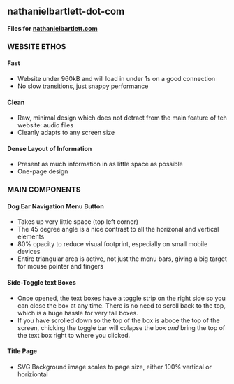 ## nathanielbartlett-dot-com
**Files for [nathanielbartlett.com](http://google.com)**
### WEBSITE ETHOS
#### Fast
* Website under 960kB and will load in under 1s on a good connection
* No slow transitions, just snappy performance
#### Clean
* Raw, minimal design which does not detract from the main feature of teh website: audio files
* Cleanly adapts to any screen size
#### Dense Layout of Information
* Present as much information in as little space as possible
* One-page design
### MAIN COMPONENTS
#### Dog Ear Navigation Menu Button
* Takes up very little space (top left corner)
* The 45 degree angle is a nice contrast to all the horizonal and vertical elements
* 80% opacity to reduce visual footprint, especially on small mobile devices
* Entire triangular area is active, not just the menu bars, giving a big target for mouse pointer and fingers
#### Side-Toggle text Boxes
* Once opened, the text boxes have a toggle strip on the right side so you can close the box at any time. There is no need to scroll back to the top, which is a huge hassle for very tall boxes.
* If you have scrolled down so the top of the box is aboce the top of the screen, chicking the toggle bar will colapse the box *and* bring the top of the text box right to where you clicked.
#### Title Page
* SVG Background image scales to page size, either 100% vertical or horiziontal
